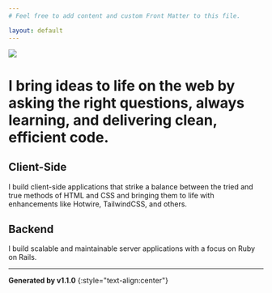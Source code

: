 ```yaml
---
# Feel free to add content and custom Front Matter to this file.

layout: default
---
```

<img src="/images/avatar.jpg" class="rounded-lg shadow-md mx-w-4 w-24 mr-3 mb-3">

# I bring ideas to life on the web by asking the right questions, always learning, and delivering clean, efficient code.

## Client-Side

I build client-side applications that strike a balance between the tried and true methods of HTML and CSS and bringing them to life with enhancements like Hotwire, TailwindCSS, and others.

## Backend

I build scalable and maintainable server applications with a focus on Ruby on Rails.

----

**Generated by v1.1.0**
{:style="text-align:center"}
